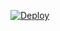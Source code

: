 [![Deploy](https://www.herokucdn.com/deploy/button.png)](https://heroku.com/deploy?template=https://github.com/masutaka/awesome-events)
